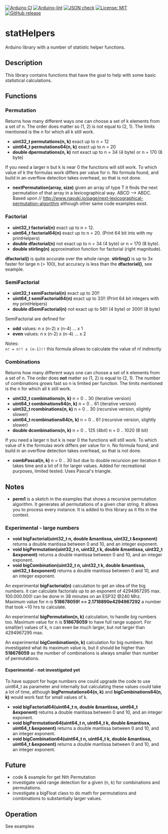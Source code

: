 
[![Arduino CI](https://github.com/RobTillaart/statHelpers/workflows/Arduino%20CI/badge.svg)](https://github.com/marketplace/actions/arduino_ci)
[![Arduino-lint](https://github.com/RobTillaart/statHelpers/actions/workflows/arduino-lint.yml/badge.svg)](https://github.com/RobTillaart/statHelpers/actions/workflows/arduino-lint.yml)
[![JSON check](https://github.com/RobTillaart/statHelpers/actions/workflows/jsoncheck.yml/badge.svg)](https://github.com/RobTillaart/statHelpers/actions/workflows/jsoncheck.yml)
[![License: MIT](https://img.shields.io/badge/license-MIT-green.svg)](https://github.com/RobTillaart/statHelpers/blob/master/LICENSE)
[![GitHub release](https://img.shields.io/github/release/RobTillaart/statHelpers.svg?maxAge=3600)](https://github.com/RobTillaart/statHelpers/releases)


# statHelpers

Arduino library with a number of statistic helper functions.


## Description

This library contains functions that have the goal to help with 
some basic statistical calculations.


## Functions

### Permutation

Returns how many different ways one can choose a set of k elements from a set of n. 
The order does matter so (1, 2) is not equal to (2, 1). 
The limits mentioned is the n for which all k still work.

- **uint32_t permutations(n, k)** exact up to n = 12
- **uint64_t permutations64(n, k)** exact up to n = 20
- **double dpermutations(n, k)** not exact up to n = 34 (4 byte) or n = 170 (8 byte)

If you need a larger n but k is near 0 the functions will still work.
To which value of k the formulas work differs per value for n. 
No formula found, and build in an overflow detection takes overhead, so that is not done.


- **nextPermutation<Type>(array, size)** given an array of type T it finds the next permutation
of that array in a lexicographical way.  ABCD --> ABDC. 
Based upon // http://www.nayuki.io/page/next-lexicographical-permutation-algorithm although 
other same code examples exist.


### Factorial

- **uint32_t factorial(n)** exact up to n = 12.
- **uint64_t factorial64(n)** exact up to n = 20.  (Print 64 bit ints with my printHelpers)
- **double dfactorial(n)** not exact up to n = 34 (4 byte) or n = 170 (8 byte).
- **double stirling(n)** approximation function for factorial (right magnitude).

**dfactorial()** is quite accurate over the whole range.
**stirling()** is up to 3x faster for large n (> 100), 
but accuracy is less than the **dfactorial()**, see example.


### SemiFactorial

- **uint32_t semiFactorial(n)** exact up to 20!!
- **uint64_t semiFactorial64(n)** exact up to 33!!  (Print 64 bit integers with my printHelpers)
- **double dSemiFactorial(n)** not exact up to 56!! (4 byte) or 300!! (8 byte)

SemiFactorial are defined for
- **odd** values:  n x (n-2) x (n-4) ... x 1
- **even** values: n x (n-2) x (n-4) ... x 2

Notes:  
```n! = n!! x (n-1)!!``` this formula allows to calculate the value of n! indirectly


### Combinations

Returns how many different ways one can choose a set of k elements from a set of n. 
The order does **not** matter so (1, 2) is equal to (2, 1). 
The number of combinations grows fast so n is limited per function.
The limits mentioned is the n for which all k still work.

- **uint32_t combinations(n, k)**     n = 0 .. 30 (iterative version)
- **uint64_t combinations64(n, k)**   n = 0 .. 61 (iterative version)
- **uint32_t rcombinations(n, k)**    n = 0 .. 30 (recursive version, slightly slower)
- **uint64_t rcombinations64(n, k)**  n = 0 .. 61 (recursive version, slightly slower)
- **double dcombinations(n, k)**      n = 0 .. 125 (4bit)  n = 0 .. 1020 (8 bit) 

If you need a larger n but k is near 0 the functions will still work.
To which value of k the formulas work differs per value for n. 
No formula found, and build in an overflow detection takes overhead, so that is not done.


- **combPascal(n, k)** n = 0 .. 30 but due to double recursion per iteration it takes
time and a lot of it for larger values. Added for recreational purposes, limited tested.
Uses Pascal's triangle.


## Notes

- **perm1** is a sketch in the examples that shows a recursive permutation algorithm. 
It generates all permutations of a given char string. 
It allows you to process every instance.
It is added to this library as it fits in the context.


### Experimental - large numbers


- **void bigFactorial(uint32_t n, double &mantissa, uint32_t &exponent)** 
returns a double mantissa between 0 and 10, and an integer exponent. 
- **void bigPermutation(uint32_t n, uint32_t k, double &mantissa, uint32_t &exponent)** 
returns a double mantissa between 0 and 10, and an integer exponent. 
- **void bigCombination(uint32_t n, uint32_t k, double &mantissa, uint32_t &exponent)** 
returns a double mantissa between 0 and 10, and an integer exponent. 

An experimental **bigFactorial(n)** calculation to get an idea of the big numbers. 
it can calculate factorials up to an exponent of 4294967295 max.  100.000.000! can be 
done in 38 minutes on an ESP32 @240 Mhz.  
Maximum value for n is **518678059! ==  2.1718890e4294967292** a number that took ~10 hrs to calculate. 

An experimental **bigPermutation(n, k)** calculation, to handle big numbers too. 
Maximum value for n is **518678059** to have full range support. For small(er) 
values of k, n can even be much larger, but not larger than 4294967295 max.

An experimental **bigCombination(n, k)** calculation for big numbers. 
Not investigated what its maximum value is, but it should be higher than **518678059** as the number 
of combinations is always smaller than number of permutations.


#### Experimental - not investigated yet

To have support for huge numbers one could upgrade the code to use uint64_t as parameter and 
internally but calculating these values could take a lot of time, although **bigPermutations64(n, k)** 
and **bigCombinations64(n, k)** would work fast for small values of k. 

- **void bigFactorial64(uint64_t n, double &mantissa, uint64_t &exponent)** 
returns a double mantissa between 0 and 10, and an integer exponent. 
- **void bigPermutation64(uint64_t n, uint64_t k, double &mantissa, uint64_t &exponent)** 
returns a double mantissa between 0 and 10, and an integer exponent. 
- **void bigCombination64(uint64_t n, uint64_t k, double &mantissa, uint64_t &exponent)** 
returns a double mantissa between 0 and 10, and an integer exponent. 


## Future

- code & example for get Nth Permutation
- investigate valid range detection for a given (n, k) for combinations and permutations.
- investigate a bigFloat class to do math for permutations and combinations to substantially larger values.


## Operation

See examples

